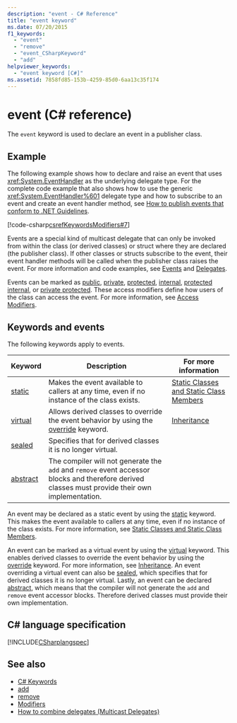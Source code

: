 ```yaml
---
description: "event - C# Reference"
title: "event keyword"
ms.date: 07/20/2015
f1_keywords:
  - "event"
  - "remove"
  - "event_CSharpKeyword"
  - "add"
helpviewer_keywords:
  - "event keyword [C#]"
ms.assetid: 7858fd85-153b-4259-85d0-6aa13c35f174
---
```

# event (C# reference)

The `event` keyword is used to declare an event in a publisher class.

## Example

The following example shows how to declare and raise an event that uses <xref:System.EventHandler> as the underlying delegate type. For the complete code example that also shows how to use the generic <xref:System.EventHandler%601> delegate type and how to subscribe to an event and create an event handler method, see [How to publish events that conform to .NET Guidelines](/dotnet/standard/events).

[!code-csharp[csrefKeywordsModifiers#7](~/samples/snippets/csharp/VS_Snippets_VBCSharp/csrefKeywordsModifiers/CS/csrefKeywordsModifiers.cs#7)]

Events are a special kind of multicast delegate that can only be invoked from within the class (or derived classes) or struct where they are declared (the publisher class). If other classes or structs subscribe to the event, their event handler methods will be called when the publisher class raises the event. For more information and code examples, see [Events](../../programming-guide/events/index.md) and [Delegates](../../programming-guide/delegates/index.md).

Events can be marked as [public](./public.md), [private](./private.md), [protected](./protected.md), [internal](./internal.md), [protected internal](./protected-internal.md), or [private protected](./private-protected.md). These access modifiers define how users of the class can access the event. For more information, see [Access Modifiers](../../programming-guide/classes-and-structs/access-modifiers.md).

## Keywords and events

The following keywords apply to events.

|Keyword|Description|For more information|
|-------------|-----------------|--------------------------|
|[static](./static.md)|Makes the event available to callers at any time, even if no instance of the class exists.|[Static Classes and Static Class Members](../../programming-guide/classes-and-structs/static-classes-and-static-class-members.md)|
|[virtual](./virtual.md)|Allows derived classes to override the event behavior by using the [override](./override.md) keyword.|[Inheritance](../../fundamentals/object-oriented/inheritance.md)|
|[sealed](./sealed.md)|Specifies that for derived classes it is no longer virtual.||
|[abstract](./abstract.md)|The compiler will not generate the `add` and `remove` event accessor blocks and therefore derived classes must provide their own implementation.||

An event may be declared as a static event by using the [static](./static.md) keyword. This makes the event available to callers at any time, even if no instance of the class exists. For more information, see [Static Classes and Static Class Members](../../programming-guide/classes-and-structs/static-classes-and-static-class-members.md).

An event can be marked as a virtual event by using the [virtual](./virtual.md) keyword. This enables derived classes to override the event behavior by using the [override](./override.md) keyword. For more information, see [Inheritance](../../fundamentals/object-oriented/inheritance.md). An event overriding a virtual event can also be [sealed](./sealed.md), which specifies that for derived classes it is no longer virtual. Lastly, an event can be declared [abstract](./abstract.md), which means that the compiler will not generate the `add` and `remove` event accessor blocks. Therefore derived classes must provide their own implementation.

## C# language specification

[!INCLUDE[CSharplangspec](~/includes/csharplangspec-md.md)]

## See also

- [C# Keywords](./index.md)
- [add](./add.md)
- [remove](./remove.md)
- [Modifiers](index.md)
- [How to combine delegates (Multicast Delegates)](../../programming-guide/delegates/how-to-combine-delegates-multicast-delegates.md)
